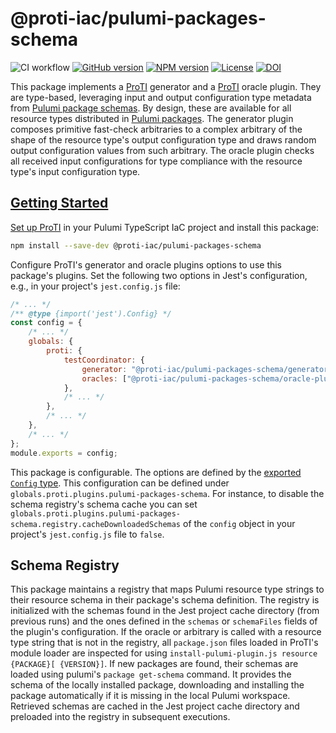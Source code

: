 # @proti-iac/pulumi-packages-schema

![CI workflow](https://github.com/proti-iac/proti/actions/workflows/ci.yaml/badge.svg)
[![GitHub version](https://badge.fury.io/gh/proti-iac%2Fproti.svg)](https://badge.fury.io/gh/proti-iac%2Fproti)
[![NPM version](https://badge.fury.io/js/%40proti-iac%2Fpulumi-packages-schema.svg)](https://npmjs.com/package/@proti-iac/pulumi-packages-schema)
[![License](https://img.shields.io/github/license/proti-iac/proti)](../LICENSE)
[![DOI](https://zenodo.org/badge/706779109.svg)](https://zenodo.org/doi/10.5281/zenodo.10028479)

This package implements a [ProTI](https://proti-iac.github.io/) generator and a [ProTI](https://proti-iac.github.io/) oracle plugin. They are type-based, leveraging input and output configuration type metadata from [Pulumi package schemas](https://www.pulumi.com/docs/using-pulumi/pulumi-packages/schema/). By design, these are available for all resource types distributed in [Pulumi packages](https://www.pulumi.com/product/packages/). The generator plugin composes primitive fast-check arbitraries to a complex arbitrary of the shape of the resource type's output configuration type and draws random output configuration values from such arbitrary. The oracle plugin checks all received input configurations for type compliance with the resource type's input configuration type. 

## [Getting Started](https://proti-iac.github.io/#getting-started)

[Set up ProTI](https://proti-iac.github.io/#getting-started) in your Pulumi TypeScript IaC project and install this package:

```bash
npm install --save-dev @proti-iac/pulumi-packages-schema
```

Configure ProTI's generator and oracle plugins options to use this package's plugins. Set the following two options in Jest's configuration, e.g., in your project's `jest.config.js` file:

```js
/* ... */
/** @type {import('jest').Config} */
const config = {
	/* ... */
	globals: {
		proti: {
			testCoordinator: {
				generator: "@proti-iac/pulumi-packages-schema/generator-plugin",
				oracles: ["@proti-iac/pulumi-packages-schema/oracle-plugin", /* ... */],
			},
			/* ... */
		},
		/* ... */
	},
	/* ... */
};
module.exports = config;
```

This package is configurable. The options are defined by the [exported `Config` type](../proti-pulumi-packages-schema/src/config.ts). This configuration can be defined under `globals.proti.plugins.pulumi-packages-schema`. For instance, to disable the schema registry's schema cache you can set `globals.proti.plugins.pulumi-packages-schema.registry.cacheDownloadedSchemas` of the `config` object in your project's `jest.config.js` file to `false`.

## Schema Registry

This package maintains a registry that maps Pulumi resource type strings to their resource schema in their package's schema definition. The registry is initialized with the schemas found in the Jest project cache directory (from previous runs) and the ones defined in the `schemas` or `schemaFiles` fields of the plugin's configuration. If the oracle or arbitrary is called with a resource type string that is not in the registry, all `package.json` files loaded in ProTI's module loader are inspected for using `install-pulumi-plugin.js resource {PACKAGE}[ {VERSION}]`. If new packages are found, their schemas are loaded using pulumi's `package get-schema` command. It provides the schema of the locally installed package, downloading and installing the package automatically if it is missing in the local Pulumi workspace. Retrieved schemas are cached in the Jest project cache directory and preloaded into the registry in subsequent executions.
